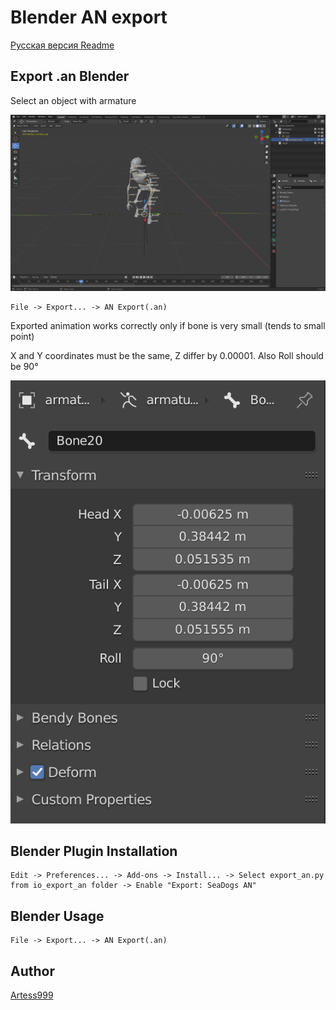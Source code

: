 # Blender AN export

[Русская версия Readme](https://github.com/storm-devs/storm-engine/blob/develop/tools/blender-an-export/README_RUS.md)

## Export .an Blender
Select an object with armature

![choose.img](readme-img/choose.png)

```
File -> Export... -> AN Export(.an)
```

Exported animation works correctly only if bone is very small (tends to small point)

X and Y coordinates must be the same, Z differ by 0.00001.
Also Roll should be 90°

![choose.img](readme-img/bone.png)

## Blender Plugin Installation
```
Edit -> Preferences... -> Add-ons -> Install... -> Select export_an.py from io_export_an folder -> Enable "Export: SeaDogs AN"
```

## Blender Usage
```
File -> Export... -> AN Export(.an)
```

## Author

[Artess999](https://github.com/Artess999)

